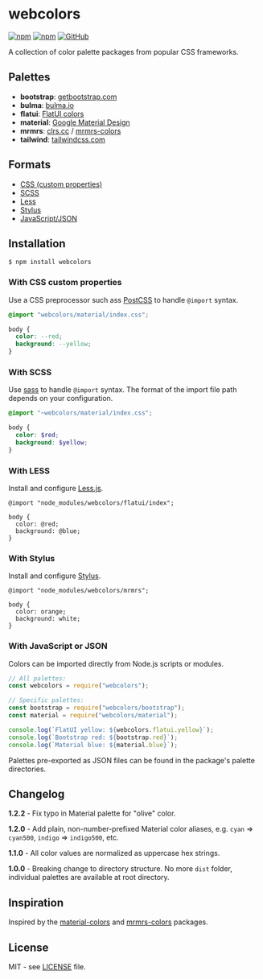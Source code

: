 # webcolors

[![npm](https://img.shields.io/npm/v/webcolors?style=flat-square)](https://npmjs.com/package/webcolors)
[![npm](https://img.shields.io/npm/dm/webcolors?style=flat-square)](https://npmjs.com/package/webcolors)
[![GitHub](https://img.shields.io/github/license/zzzaim/webcolors?style=flat-square)](LICENSE)

A collection of color palette packages from popular CSS frameworks.

## Palettes

- **bootstrap**: [getbootstrap.com](https://getbootstrap.com/)
- **bulma**: [bulma.io](https://bulma.io)
- **flatui**: [FlatUI colors](http://flatuicolors.com/)
- **material**: [Google Material Design](https://material.io/design/color/the-color-system.html)
- **mrmrs**: [clrs.cc](http://clrs.cc/) / [mrmrs-colors](https://github.com/mrmrs/colors)
- **tailwind**: [tailwindcss.com](https://tailwindcss.com)

## Formats

- [CSS (custom properties)](#with-css-custom-properties)
- [SCSS](#with-scss)
- [Less](#with-less)
- [Stylus](#with-stylus)
- [JavaScript/JSON](#with-javascript-or-json)

## Installation

```shell
$ npm install webcolors
```

### With CSS custom properties

Use a CSS preprocessor such ass [PostCSS](https://postcss.org) to handle
`@import` syntax.

```css
@import "webcolors/material/index.css";

body {
  color: --red;
  background: --yellow;
}
```

### With SCSS

Use [sass](https://sass-lang.com) to handle `@import` syntax. The format of
the import file path depends on your configuration.

```scss
@import "~webcolors/material/index.css";

body {
  color: $red;
  background: $yellow;
}
```

### With LESS

Install and configure [Less.js](http://lesscss.org/).

```less
@import "node_modules/webcolors/flatui/index";

body {
  color: @red;
  background: @blue;
}
```

### With Stylus

Install and configure [Stylus](https://stylus-lang.com/).

```styl
@import "node_modules/webcolors/mrmrs";

body {
  color: orange;
  background: white;
}
```

### With JavaScript or JSON

Colors can be imported directly from Node.js scripts or modules.

```javascript
// All palettes:
const webcolors = require("webcolors");

// Specific palettes:
const bootstrap = require("webcolors/bootstrap");
const material = require("webcolors/material");

console.log(`FlatUI yellow: ${webcolors.flatui.yellow}`);
console.log(`Bootstrap red: ${bootstrap.red}`);
console.log(`Material blue: ${material.blue}`);
```

Palettes pre-exported as JSON files can be found in the package's palette
directories.

## Changelog

**1.2.2** - Fix typo in Material palette for "olive" color.

**1.2.0** - Add plain, non-number-prefixed Material color aliases, e.g.
`cyan` => `cyan500`, `indigo` => `indigo500`, etc.

**1.1.0** - All color values are normalized as uppercase hex strings.

**1.0.0** - Breaking change to directory structure. No more `dist` folder,
individual palettes are available at root directory.

## Inspiration

Inspired by the [material-colors](https://github.com/shuhei/material-colors)
and [mrmrs-colors](https://github.com/mrmrs/colors) packages.

## License

MIT - see [LICENSE](LICENSE) file.
